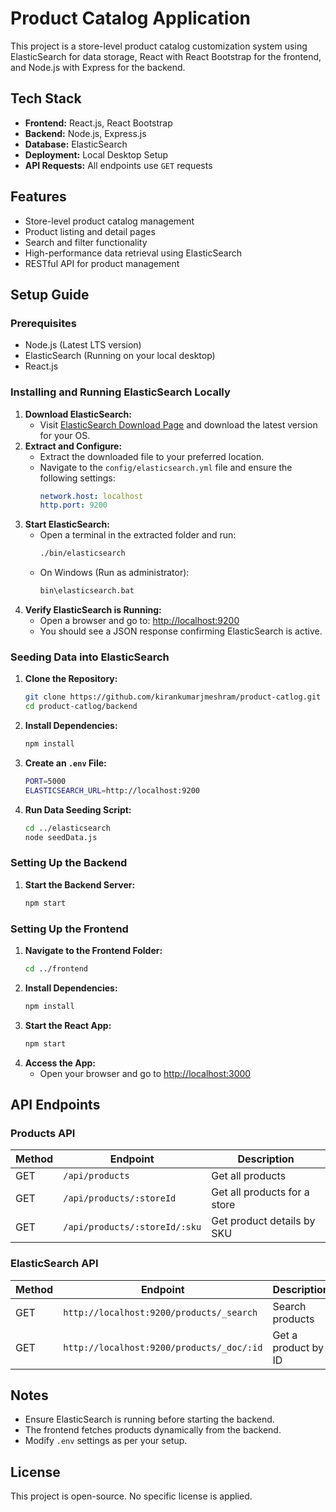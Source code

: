 
# Product Catalog Application

This project is a store-level product catalog customization system using ElasticSearch for data storage, React with React Bootstrap for the frontend, and Node.js with Express for the backend.

## Tech Stack

* **Frontend:** React.js, React Bootstrap
* **Backend:** Node.js, Express.js
* **Database:** ElasticSearch
* **Deployment:** Local Desktop Setup
* **API Requests:** All endpoints use `GET` requests

## Features

* Store-level product catalog management
* Product listing and detail pages
* Search and filter functionality
* High-performance data retrieval using ElasticSearch
* RESTful API for product management

## Setup Guide

### Prerequisites

* Node.js (Latest LTS version)
* ElasticSearch (Running on your local desktop)
* React.js

### Installing and Running ElasticSearch Locally

1. **Download ElasticSearch:**
   * Visit [ElasticSearch Download Page](https://www.elastic.co/downloads/elasticsearch) and download the latest version for your OS.
2. **Extract and Configure:**
   * Extract the downloaded file to your preferred location.
   * Navigate to the `config/elasticsearch.yml` file and ensure the following settings:
     ```yaml
     network.host: localhost
     http.port: 9200
     ```
3. **Start ElasticSearch:**
   * Open a terminal in the extracted folder and run:
     ```sh
     ./bin/elasticsearch
     ```
   * On Windows (Run as administrator):
     ```sh
     bin\elasticsearch.bat
     ```
4. **Verify ElasticSearch is Running:**
   * Open a browser and go to: [http://localhost:9200](http://localhost:9200/)
   * You should see a JSON response confirming ElasticSearch is active.

### Seeding Data into ElasticSearch

1. **Clone the Repository:**
   ```sh
   git clone https://github.com/kirankumarjmeshram/product-catlog.git
   cd product-catlog/backend
   ```
2. **Install Dependencies:**
   ```sh
   npm install
   ```
3. **Create an `.env` File:**
   ```sh
   PORT=5000
   ELASTICSEARCH_URL=http://localhost:9200
   ```
4. **Run Data Seeding Script:**
   ```sh
   cd ../elasticsearch
   node seedData.js
   ```

### Setting Up the Backend

1. **Start the Backend Server:**
   ```sh
   npm start
   ```

### Setting Up the Frontend

1. **Navigate to the Frontend Folder:**
   ```sh
   cd ../frontend
   ```
2. **Install Dependencies:**
   ```sh
   npm install
   ```
3. **Start the React App:**
   ```sh
   npm start
   ```
4. **Access the App:**
   * Open your browser and go to [http://localhost:3000](http://localhost:3000/)

## API Endpoints

### Products API

| Method | Endpoint                        | Description                  |
| ------ | ------------------------------- | ---------------------------- |
| GET    | `/api/products`               | Get all products             |
| GET    | `/api/products/:storeId`      | Get all products for a store |
| GET    | `/api/products/:storeId/:sku` | Get product details by SKU   |

### ElasticSearch API

| Method | Endpoint                                    | Description         |
| ------ | ------------------------------------------- | ------------------- |
| GET    | `http://localhost:9200/products/_search`  | Search products     |
| GET    | `http://localhost:9200/products/_doc/:id` | Get a product by ID |

## Notes

* Ensure ElasticSearch is running before starting the backend.
* The frontend fetches products dynamically from the backend.
* Modify `.env` settings as per your setup.

## License

This project is open-source. No specific license is applied.
